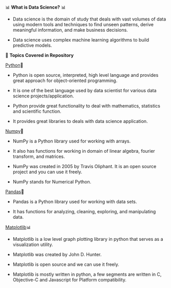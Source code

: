 📊 **What is Data Science?** 📊

- Data science is the domain of study that deals with vast volumes of data using modern tools and techniques to find unseen patterns, derive meaningful information, and make business decisions. 

- Data science uses complex machine learning algorithms to build predictive models.

🎯 **Topics Covered in Repository**

[Python](https://www.kaggle.com/code/themrityunjaypathak/python-tutorial)🐍

- Python is open source, interpreted, high level language and provides great approach for object-oriented programming.

- It is one of the best language used by data scientist for various data science projects/application.

- Python provide great functionality to deal with mathematics, statistics and scientific function.

- It provides great libraries to deals with data science application.

[Numpy](https://www.kaggle.com/code/themrityunjaypathak/numpy-tutorial)📐

- NumPy is a Python library used for working with arrays.

- It also has functions for working in domain of linear algebra, fourier transform, and matrices.

- NumPy was created in 2005 by Travis Oliphant. It is an open source project and you can use it freely.

- NumPy stands for Numerical Python.

[Pandas](https://www.kaggle.com/code/themrityunjaypathak/pandas-tutorial)🐼

- Pandas is a Python library used for working with data sets.

- It has functions for analyzing, cleaning, exploring, and manipulating data.

[Matplotlib](https://www.kaggle.com/code/themrityunjaypathak/matplotlib-tutorial)📊

- Matplotlib is a low level graph plotting library in python that serves as a visualization utility.

- Matplotlib was created by John D. Hunter.

- Matplotlib is open source and we can use it freely.

- Matplotlib is mostly written in python, a few segments are written in C, Objective-C and Javascript for Platform compatibility.
